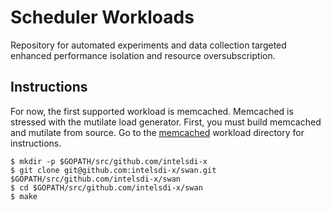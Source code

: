 # Scheduler Workloads

Repository for automated experiments and data collection targeted enhanced performance isolation and resource oversubscription.

## Instructions

For now, the first supported workload is memcached. Memcached is stressed with the mutilate load generator.
First, you must build memcached and mutilate from source. Go to the [memcached](workloads/data_caching/memcached) workload directory for instructions.

```
$ mkdir -p $GOPATH/src/github.com/intelsdi-x
$ git clone git@github.com:intelsdi-x/swan.git $GOPATH/src/github.com/intelsdi-x/swan
$ cd $GOPATH/src/github.com/intelsdi-x/swan
$ make
```
